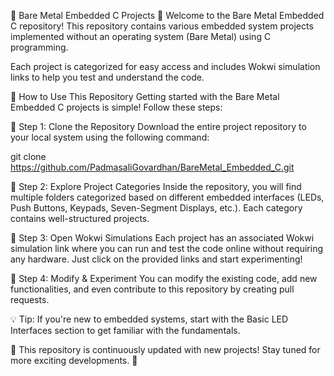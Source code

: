 📌 Bare Metal Embedded C Projects 🚀
Welcome to the Bare Metal Embedded C repository! This repository contains various embedded system projects implemented without an operating system (Bare Metal) using C programming.

Each project is categorized for easy access and includes Wokwi simulation links to help you test and understand the code.


📌 How to Use This Repository
Getting started with the Bare Metal Embedded C projects is simple! Follow these steps:

🔹 Step 1: Clone the Repository
Download the entire project repository to your local system using the following command:

git clone https://github.com/PadmasaliGovardhan/BareMetal_Embedded_C.git

🔹 Step 2: Explore Project Categories
Inside the repository, you will find multiple folders categorized based on different embedded interfaces (LEDs, Push Buttons, Keypads, Seven-Segment Displays, etc.). Each category contains well-structured projects.

🔹 Step 3: Open Wokwi Simulations
Each project has an associated Wokwi simulation link where you can run and test the code online without requiring any hardware. Just click on the provided links and start experimenting!

🔹 Step 4: Modify & Experiment
You can modify the existing code, add new functionalities, and even contribute to this repository by creating pull requests.

💡 Tip: If you're new to embedded systems, start with the Basic LED Interfaces section to get familiar with the fundamentals.


📢 This repository is continuously updated with new projects! Stay tuned for more exciting developments. 🚀
